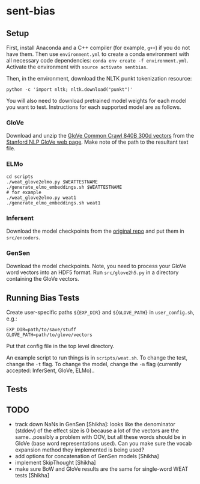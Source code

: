 # sent-bias

## Setup 

First, install Anaconda and a C++ compiler (for example, `g++`) if you
do not have them.  Then
use `environment.yml` to create a conda environment with all necessary
code dependencies: `conda env create -f environment.yml`.
Activate the environment with `source activate sentbias`.

Then, in the environment, download the NLTK punkt tokenization
resource:

```
python -c 'import nltk; nltk.download("punkt")'
```

You will also need to download pretrained model weights for each model
you want to test.  Instructions for each supported model are as
follows.

### GloVe 

Download and unzip the [GloVe Common Crawl 840B 300d
vectors](http://nlp.stanford.edu/data/glove.840B.300d.zip) from the
[Stanford NLP GloVe web
page](https://nlp.stanford.edu/projects/glove/).  Make note of the
path to the resultant text file.

### ELMo

```
cd scripts
./weat_glove2elmo.py $WEATTESTNAME
./generate_elmo_embeddings.sh $WEATTESTNAME
# for example
./weat_glove2elmo.py weat1
./generate_elmo_embeddings.sh weat1
```

### Infersent

Download the model checkpoints from the [original repo](https://github.com/facebookresearch/InferSent) and put them in `src/encoders`.

### GenSen

Download the model checkpoints.
Note, you need to process your GloVe word vectors into an HDF5 format. Run `src/glove2h5.py` in a directory containing the GloVe vectors.

## Running Bias Tests

Create user-specific paths `${EXP_DIR}` and `${GLOVE_PATH}` in `user_config.sh`, e.g.: 

```
EXP_DIR=path/to/save/stuff
GLOVE_PATH=path/to/glove/vectors
```

Put that config file in the top level directory.

An example script to run things is in `scripts/weat.sh`. To change the test, change the `-t` flag. To change the model, change the `-m` flag (currently accepted: InferSent, GloVe, ELMo)..

## Tests


## TODO

- track down NaNs in GenSen [Shikha]: looks like the denominator (stddev) of the effect size is 0 because a lot of the vectors are the same...possibly a problem with OOV, but all these words should be in GloVe (base word representations used). Can you make sure the vocab expansion method they implemented is being used?
- add options for concatenation of GenSen models [Shikha]
- implement SkipThought [Shikha]
- make sure BoW and GloVe results are the same for single-word WEAT tests [Shikha]
